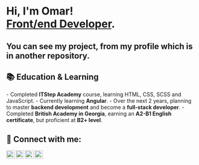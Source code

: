<h1>Hi, I'm Omar! <br/><a href="https://github.com/YOUR_GITHUB">Front/end Developer</a>.

<h2> You can see my project, from my profile which is in another repository.</h2>

<h2>📚 Education & Learning</h2>
- Completed <b>ITStep Academy</b> course, learning HTML, CSS, SCSS and  JavaScript.
- Currently learning <b>Angular</b>.
- Over the next 2 years, planning to master <b>backend development</b> and become a <b>full-stack developer</b>.
- Completed <b>British Academy in Georgia</b>, earning an <b>A2-B1 English certificate</b>, but proficient at <b>B2+ level</b>.


<h2> 🤝 Connect with me:</h2>

[<img align="left" alt="Omar | YouTube" width="22px" src="https://cdn.jsdelivr.net/npm/simple-icons@v3/icons/youtube.svg" />][youtube]
[<img align="left" alt="Omar | Twitter" width="22px" src="https://cdn.jsdelivr.net/npm/simple-icons@v3/icons/twitter.svg" />][twitter]
[<img align="left" alt="Omar | LinkedIn" width="22px" src="https://cdn.jsdelivr.net/npm/simple-icons@v3/icons/linkedin.svg" />][linkedin]
[<img align="left" alt="Omar | Instagram" width="22px" src="https://cdn.jsdelivr.net/npm/simple-icons@v3/icons/instagram.svg" />][instagram]

[twitter]: https://twitter.com/https://x.com/karaxanov7
[youtube]: https://www.youtube.com/c/https://www.youtube.com/@Karax777
[instagram]: https://www.instagram.com//https://www.instagram.com/k8_o777/
[linkedin]: https://linkedin.com/in/https://www.linkedin.com/in/omar-karakhanovi-a16464351/


